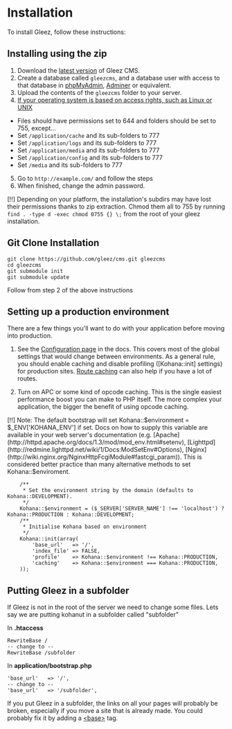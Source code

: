 # Installation

To install Gleez, follow these instructions:

## Installing using the zip

1. Download the [latest version](https://github.com/gleez/cms/archive/master.zip) of Gleez CMS.
2. Create a database called `gleezcms`, and a database user with access to that database in [phpMyAdmin](http://www.phpmyadmin.net/), [Adminer](http://www.adminer.org/) or equivalent.
3. Upload the contents of the `gleezcms` folder to your server.
4. <u>If your operating system is based on access rights, such as Linux or UNIX</u>
  * Files should have permissions set to 644 and folders should be set to 755, except...
  * Set `/application/cache` and its sub-folders to 777
  * Set `/application/logs` and its sub-folders to 777
  * Set `/application/media` and its sub-folders to 777
  * Set `/application/config` and its sub-folders to 777
  * Set `/media` and its sub-folders to 777
5. Go to `http://example.com/` and follow the steps
6. When finished, change the admin password.

[!!] Depending on your platform, the installation's subdirs may have lost their permissions thanks to zip extraction. Chmod them all to 755 by running `find . -type d -exec chmod 0755 {} \;` from the root of your gleez installation.

## Git Clone Installation

~~~
git clone https://github.com/gleez/cms.git gleezcms
cd gleezcms
git submodule init
git submodule update
~~~
Follow from step 2 of the above instructions


## Setting up a production environment

There are a few things you'll want to do with your application before moving into production.

1. See the [Configuration page](about.configuration) in the docs. 
   This covers most of the global settings that would change between environments. 
   As a general rule, you should enable caching and disable profiling ([Kohana::init] settings) for production sites. 
   [Route caching](api/Route#cache) can also help if you have a lot of routes.
   
2. Turn on APC or some kind of opcode caching. 
   This is the single easiest performance boost you can make to PHP itself. The more complex your application, the bigger the benefit of using opcode caching.

[!!] Note: The default bootstrap will set Kohana::$environment = $_ENV['KOHANA_ENV'] if set. Docs on how to supply this variable are available in your web server's documentation (e.g. [Apache](http://httpd.apache.org/docs/1.3/mod/mod_env.html#setenv), [Lighttpd](http://redmine.lighttpd.net/wiki/1/Docs:ModSetEnv#Options), [Nginx](http://wiki.nginx.org/NginxHttpFcgiModule#fastcgi_param)). This is considered better practice than many alternative methods to set Kohana::$enviroment.

		/**
		 * Set the environment string by the domain (defaults to Kohana::DEVELOPMENT).
		 */
		Kohana::$environment = ($_SERVER['SERVER_NAME'] !== 'localhost') ? Kohana::PRODUCTION : Kohana::DEVELOPMENT;
		/**
		 * Initialise Kohana based on environment
		 */
		Kohana::init(array(
			'base_url'   => '/',
			'index_file' => FALSE,
			'profile'    => Kohana::$environment !== Kohana::PRODUCTION,
			'caching'    => Kohana::$environment === Kohana::PRODUCTION,
		));
		

## Putting Gleez in a subfolder

If Gleez is not in the root of the server we need to change some files.  Lets say we are putting kohanut in a subfolder called "subfolder"

In **.htaccess**

    RewriteBase /
    -- change to --
    RewriteBase /subfolder
  
In **application/bootstrap.php**
   
    'base_url'   => '/',
    -- change to --
    'base_url'   => '/subfolder',

If you put Gleez in a subfolder, the links on all your pages will probably be broken, especially if you move a site that is already made. You could probably fix it by adding a [<base\>](http://w3schools.com/tags/tag_base.asp) tag.

